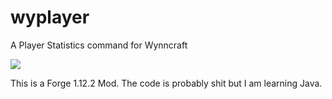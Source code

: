 # wyplayer
A Player Statistics command for Wynncraft

<img src="https://i.imgur.com/TdgWPjj.png">

This is a Forge 1.12.2 Mod. The code is probably shit but I am learning Java.
